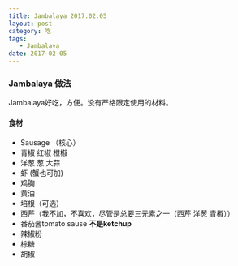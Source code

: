 ```yaml
---
title: Jambalaya 2017.02.05
layout: post
category: 吃
tags:
   - Jambalaya
date: 2017-02-05
---
```


### Jambalaya 做法

Jambalaya好吃，方便。没有严格限定使用的材料。

#### 食材
* Sausage （核心）
* 青椒 红椒 橙椒
* 洋葱 葱 大蒜
* 虾 (蟹也可加) 
* 鸡胸
* 黄油
* 培根（可选）
* 西芹（我不加，不喜欢，尽管是总要三元素之一（西芹 洋葱 青椒））
* 番茄酱tomato sause **不是ketchup**
* 辣椒粉
* 棕糖
* 胡椒